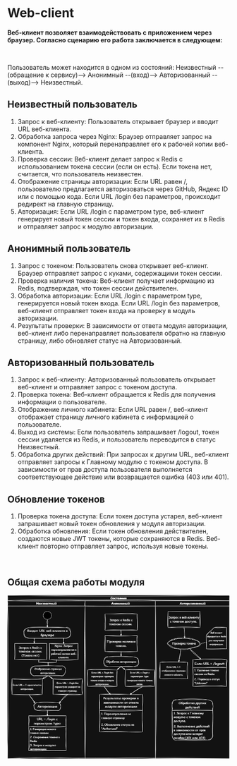# Web-client

**Веб-клиент позволяет взаимодействовать с приложением через браузер. Cогласно сценарию его работа заключается в следующем:**

<br>

Пользователь может находится в одном из состояний:
Неизвестный --(обращение к сервису)--> Анонимный --(вход)--> Авторизованный --(выход)--> Неизвестный.

## Неизвестный пользователь
1. Запрос к веб-клиенту: Пользователь открывает браузер и вводит URL веб-клиента.
2. Обработка запроса через Nginx: Браузер отправляет запрос на компонент Nginx, который перенаправляет его к рабочей копии веб-клиента.
3. Проверка сессии: Веб-клиент делает запрос к Redis с использованием токена сессии (если он есть). Если токена нет, считается, что пользователь неизвестен.
4. Отображение страницы авторизации: Если URL равен /, пользователю предлагается авторизоваться через GitHub, Яндекс ID или с помощью кода. Если URL /login без параметров, происходит редирект на главную страницу.
5. Авторизация: Если URL /login с параметром type, веб-клиент генерирует новый токен сессии и токен входа, сохраняет их в Redis и отправляет запрос к модулю авторизации.

## Анонимный пользователь
1. Запрос с токеном: Пользователь снова открывает веб-клиент. Браузер отправляет запрос с куками, содержащими токен сессии.
2. Проверка наличия токена: Веб-клиент получает информацию из Redis, подтверждая, что токен сессии действителен.
3. Обработка авторизации: Если URL /login с параметром type, генерируется новый токен входа. Если URL /login без параметров, веб-клиент отправляет токен входа на проверку в модуль авторизации.
4. Результаты проверки: В зависимости от ответа модуля авторизации, веб-клиент либо перенаправляет пользователя обратно на главную страницу, либо обновляет статус на Авторизованный.

## Авторизованный пользователь
1. Запрос к веб-клиенту: Авторизованный пользователь открывает веб-клиент и отправляет запрос с токеном доступа.
2. Проверка токена: Веб-клиент обращается к Redis для получения информации о пользователе.
3. Отображение личного кабинета: Если URL равен /, веб-клиент отображает страницу личного кабинета с информацией о пользователе.
4. Выход из системы: Если пользователь запрашивает /logout, токен сессии удаляется из Redis, и пользователь переводится в статус Неизвестный.
5. Обработка других действий: При запросах к другим URL, веб-клиент отправляет запросы к Главному модулю с токеном доступа. В зависимости от прав доступа пользователя выполняется соответствующее действие или возвращается ошибка (403 или 401).

## Обновление токенов
1. Проверка токена доступа: Если токен доступа устарел, веб-клиент запрашивает новый токен обновления у модуля авторизации.
2. Обработка обновления: Если токен обновления действителен, создаются новые JWT токены, которые сохраняются в Redis. Веб-клиент повторно отправляет запрос, используя новые токены.
<br>

## Общая схема работы модуля
![Схема работы модуля](https://github.com/yakubova6/Tester/blob/main/module_web/src/assets/images/Work-scheme.png?raw=true)

